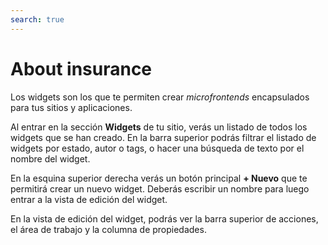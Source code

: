 ```yaml
---
search: true
---
```


# About insurance

Los widgets son los que te permiten crear _microfrontends_ encapsulados para tus sitios y aplicaciones.

Al entrar en la sección **Widgets** de tu sitio, verás un listado de todos los widgets que se han creado. En la barra superior podrás filtrar el listado de widgets por estado, autor o tags, o hacer una búsqueda de texto por el nombre del widget.

En la esquina superior derecha verás un botón principal **+ Nuevo** que te permitirá crear un nuevo widget. Deberás escribir un nombre para luego entrar a la vista de edición del widget.

En la vista de edición del widget, podrás ver la barra superior de acciones, el área de trabajo y la columna de propiedades.
